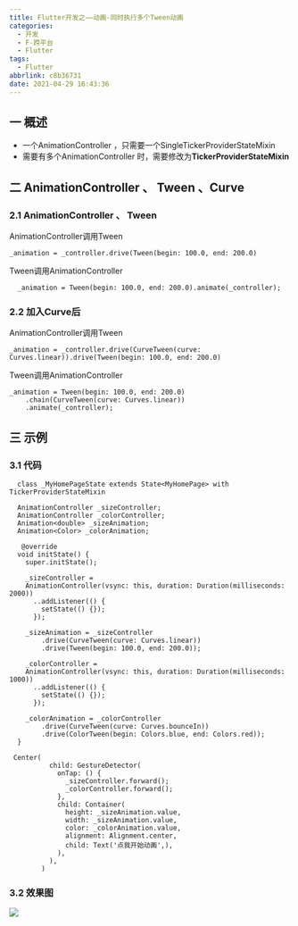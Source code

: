 ```yaml
---
title: Flutter开发之——动画-同时执行多个Tween动画
categories:
  - 开发
  - F-跨平台
  - Flutter
tags:
  - Flutter
abbrlink: c8b36731
date: 2021-04-29 16:43:36
---
```

## 一 概述

* 一个AnimationController ，只需要一个SingleTickerProviderStateMixin 
* 需要有多个AnimationController 时，需要修改为**TickerProviderStateMixin**

<!--more-->

## 二 AnimationController 、 Tween 、Curve

### 2.1 AnimationController 、 Tween

AnimationController调用Tween

```
_animation = _controller.drive(Tween(begin: 100.0, end: 200.0)
```

Tween调用AnimationController

```
  _animation = Tween(begin: 100.0, end: 200.0).animate(_controller);
```

### 2.2 加入Curve后

AnimationController调用Tween

```
_animation = _controller.drive(CurveTween(curve: Curves.linear)).drive(Tween(begin: 100.0, end: 200.0)
```

Tween调用AnimationController

```
_animation = Tween(begin: 100.0, end: 200.0)
    .chain(CurveTween(curve: Curves.linear))
    .animate(_controller);
```

## 三  示例

### 3.1 代码

```
  class _MyHomePageState extends State<MyHomePage> with TickerProviderStateMixin
  
  AnimationController _sizeController;
  AnimationController _colorController;
  Animation<double> _sizeAnimation;
  Animation<Color> _colorAnimation;
  
   @override
  void initState() {
    super.initState();

    _sizeController =
    AnimationController(vsync: this, duration: Duration(milliseconds: 2000))
      ..addListener(() {
        setState(() {});
      });

    _sizeAnimation = _sizeController
        .drive(CurveTween(curve: Curves.linear))
        .drive(Tween(begin: 100.0, end: 200.0));

    _colorController =
    AnimationController(vsync: this, duration: Duration(milliseconds: 1000))
      ..addListener(() {
        setState(() {});
      });

    _colorAnimation = _colorController
        .drive(CurveTween(curve: Curves.bounceIn))
        .drive(ColorTween(begin: Colors.blue, end: Colors.red));
  } 
  
 Center(
          child: GestureDetector(
            onTap: () {
              _sizeController.forward();
              _colorController.forward();
            },
            child: Container(
              height: _sizeAnimation.value,
              width: _sizeAnimation.value,
              color: _colorAnimation.value,
              alignment: Alignment.center,
              child: Text('点我开始动画',),
            ),
          ),
        ) 
```

### 3.2 效果图

![][1]


[1]:https://cdn.jsdelivr.net/gh/PGzxc/CDN/blog-flutter/flutter_tween_sequence.gif